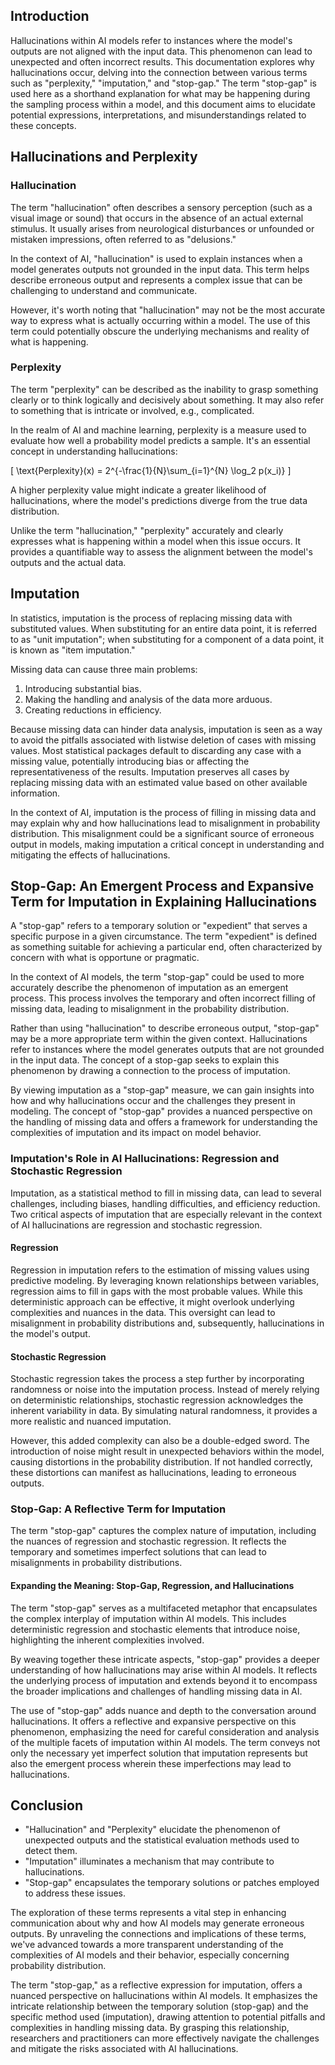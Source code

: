 ## Introduction

Hallucinations within AI models refer to instances where the model's outputs are
not aligned with the input data. This phenomenon can lead to unexpected and
often incorrect results. This documentation explores why hallucinations occur,
delving into the connection between various terms such as "perplexity,"
"imputation," and "stop-gap." The term "stop-gap" is used here as a shorthand
explanation for what may be happening during the sampling process within a
model, and this document aims to elucidate potential expressions,
interpretations, and misunderstandings related to these concepts.

## Hallucinations and Perplexity

### Hallucination

The term "hallucination" often describes a sensory perception (such as a visual
image or sound) that occurs in the absence of an actual external stimulus. It
usually arises from neurological disturbances or unfounded or mistaken
impressions, often referred to as "delusions."

In the context of AI, "hallucination" is used to explain instances when a model
generates outputs not grounded in the input data. This term helps describe
erroneous output and represents a complex issue that can be challenging to
understand and communicate.

However, it's worth noting that "hallucination" may not be the most accurate way
to express what is actually occurring within a model. The use of this term could
potentially obscure the underlying mechanisms and reality of what is happening.

### Perplexity

The term "perplexity" can be described as the inability to grasp something
clearly or to think logically and decisively about something. It may also refer
to something that is intricate or involved, e.g., complicated.

In the realm of AI and machine learning, perplexity is a measure used to
evaluate how well a probability model predicts a sample. It's an essential
concept in understanding hallucinations:

\[ \text{Perplexity}(x) = 2^{-\frac{1}{N}\sum\_{i=1}^{N} \log_2 p(x_i)} \]

A higher perplexity value might indicate a greater likelihood of hallucinations,
where the model's predictions diverge from the true data distribution.

Unlike the term "hallucination," "perplexity" accurately and clearly expresses
what is happening within a model when this issue occurs. It provides a
quantifiable way to assess the alignment between the model's outputs and the
actual data.

## Imputation

In statistics, imputation is the process of replacing missing data with
substituted values. When substituting for an entire data point, it is referred
to as "unit imputation"; when substituting for a component of a data point, it
is known as "item imputation."

Missing data can cause three main problems:

1. Introducing substantial bias.
2. Making the handling and analysis of the data more arduous.
3. Creating reductions in efficiency.

Because missing data can hinder data analysis, imputation is seen as a way to
avoid the pitfalls associated with listwise deletion of cases with missing
values. Most statistical packages default to discarding any case with a missing
value, potentially introducing bias or affecting the representativeness of the
results. Imputation preserves all cases by replacing missing data with an
estimated value based on other available information.

In the context of AI, imputation is the process of filling in missing data and
may explain why and how hallucinations lead to misalignment in probability
distribution. This misalignment could be a significant source of erroneous
output in models, making imputation a critical concept in understanding and
mitigating the effects of hallucinations.

## Stop-Gap: An Emergent Process and Expansive Term for Imputation in Explaining Hallucinations

A "stop-gap" refers to a temporary solution or "expedient" that serves a
specific purpose in a given circumstance. The term "expedient" is defined as
something suitable for achieving a particular end, often characterized by
concern with what is opportune or pragmatic.

In the context of AI models, the term "stop-gap" could be used to more
accurately describe the phenomenon of imputation as an emergent process. This
process involves the temporary and often incorrect filling of missing data,
leading to misalignment in the probability distribution.

Rather than using "hallucination" to describe erroneous output, "stop-gap" may
be a more appropriate term within the given context. Hallucinations refer to
instances where the model generates outputs that are not grounded in the input
data. The concept of a stop-gap seeks to explain this phenomenon by drawing a
connection to the process of imputation.

By viewing imputation as a "stop-gap" measure, we can gain insights into how and
why hallucinations occur and the challenges they present in modeling. The
concept of "stop-gap" provides a nuanced perspective on the handling of missing
data and offers a framework for understanding the complexities of imputation and
its impact on model behavior.

### Imputation's Role in AI Hallucinations: Regression and Stochastic Regression

Imputation, as a statistical method to fill in missing data, can lead to several
challenges, including biases, handling difficulties, and efficiency reduction.
Two critical aspects of imputation that are especially relevant in the context
of AI hallucinations are regression and stochastic regression.

#### Regression

Regression in imputation refers to the estimation of missing values using
predictive modeling. By leveraging known relationships between variables,
regression aims to fill in gaps with the most probable values. While this
deterministic approach can be effective, it might overlook underlying
complexities and nuances in the data. This oversight can lead to misalignment in
probability distributions and, subsequently, hallucinations in the model's
output.

#### Stochastic Regression

Stochastic regression takes the process a step further by incorporating
randomness or noise into the imputation process. Instead of merely relying on
deterministic relationships, stochastic regression acknowledges the inherent
variability in data. By simulating natural randomness, it provides a more
realistic and nuanced imputation.

However, this added complexity can also be a double-edged sword. The
introduction of noise might result in unexpected behaviors within the model,
causing distortions in the probability distribution. If not handled correctly,
these distortions can manifest as hallucinations, leading to erroneous outputs.

### Stop-Gap: A Reflective Term for Imputation

The term "stop-gap" captures the complex nature of imputation, including the
nuances of regression and stochastic regression. It reflects the temporary and
sometimes imperfect solutions that can lead to misalignments in probability
distributions.

#### Expanding the Meaning: Stop-Gap, Regression, and Hallucinations

The term "stop-gap" serves as a multifaceted metaphor that encapsulates the
complex interplay of imputation within AI models. This includes deterministic
regression and stochastic elements that introduce noise, highlighting the
inherent complexities involved.

By weaving together these intricate aspects, "stop-gap" provides a deeper
understanding of how hallucinations may arise within AI models. It reflects the
underlying process of imputation and extends beyond it to encompass the broader
implications and challenges of handling missing data in AI.

The use of "stop-gap" adds nuance and depth to the conversation around
hallucinations. It offers a reflective and expansive perspective on this
phenomenon, emphasizing the need for careful consideration and analysis of the
multiple facets of imputation within AI models. The term conveys not only the
necessary yet imperfect solution that imputation represents but also the
emergent process wherein these imperfections may lead to hallucinations.

## Conclusion

- "Hallucination" and "Perplexity" elucidate the phenomenon of unexpected
  outputs and the statistical evaluation methods used to detect them.
- "Imputation" illuminates a mechanism that may contribute to hallucinations.
- "Stop-gap" encapsulates the temporary solutions or patches employed to address
  these issues.

The exploration of these terms represents a vital step in enhancing
communication about why and how AI models may generate erroneous outputs. By
unraveling the connections and implications of these terms, we've advanced
towards a more transparent understanding of the complexities of AI models and
their behavior, especially concerning probability distribution.

The term "stop-gap," as a reflective expression for imputation, offers a nuanced
perspective on hallucinations within AI models. It emphasizes the intricate
relationship between the temporary solution (stop-gap) and the specific method
used (imputation), drawing attention to potential pitfalls and complexities in
handling missing data. By grasping this relationship, researchers and
practitioners can more effectively navigate the challenges and mitigate the
risks associated with AI hallucinations.
